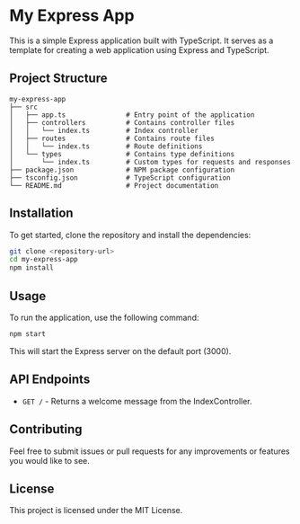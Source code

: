 # My Express App

This is a simple Express application built with TypeScript. It serves as a template for creating a web application using Express and TypeScript.

## Project Structure

```
my-express-app
├── src
│   ├── app.ts               # Entry point of the application
│   ├── controllers          # Contains controller files
│   │   └── index.ts         # Index controller
│   ├── routes               # Contains route files
│   │   └── index.ts         # Route definitions
│   └── types                # Contains type definitions
│       └── index.ts         # Custom types for requests and responses
├── package.json             # NPM package configuration
├── tsconfig.json            # TypeScript configuration
└── README.md                # Project documentation
```

## Installation

To get started, clone the repository and install the dependencies:

```bash
git clone <repository-url>
cd my-express-app
npm install
```

## Usage

To run the application, use the following command:

```bash
npm start
```

This will start the Express server on the default port (3000).

## API Endpoints

- `GET /` - Returns a welcome message from the IndexController.

## Contributing

Feel free to submit issues or pull requests for any improvements or features you would like to see.

## License

This project is licensed under the MIT License.
